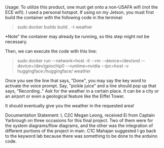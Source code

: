 Usage:
To utilize this product, one must get onto a non-USAFA wifi (not the ECE wifi). I used a personal hotspot. If using on my Jetson, you must first build the container with the following code in the terminal:
> sudo docker buildx build . -t weather

*Note" the container may already be running, so this step might not be necessary. 

Then, we can execute the code with this line:
> sudo docker run --network=host -it --rm --device=/dev/snd --device=/dev/gpiochip0 --runtime=nvidia --ipc=host -v huggingface:/huggingface/ weather

Once you see the line that says, "Done", you may say the key word to activate the voice prompt. Say, "pickle juice" and a line should pop up that says, "Recording.."
Ask for the weather in a certain place. It can be a city or an airport or even a geological feature like the Eiffel Tower.

It should eventually give you the weather in the requested area!


Documentation Statement: I, C2C Megan Leong, received Ei from Captain Yarbrough on three occasions for this final project. Two of them were for the system diagrams/flow diagrams, and the other was the integration of different portions of the project in main. C1C Mahajan suggested I go back to the keyword lab because there was something to be done to the arduino code. 
